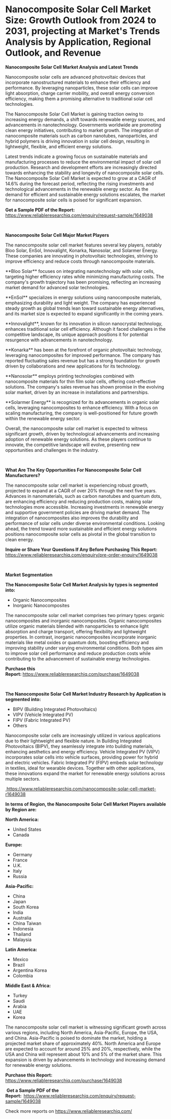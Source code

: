<p><h1>Nanocomposite Solar Cell Market Size: Growth Outlook from 2024 to 2031, projecting at Market's Trends Analysis by Application, Regional Outlook, and Revenue</h1></p><p><strong>Nanocomposite Solar Cell Market Analysis and Latest Trends</strong></p>
<p><p>Nanocomposite solar cells are advanced photovoltaic devices that incorporate nanostructured materials to enhance their efficiency and performance. By leveraging nanoparticles, these solar cells can improve light absorption, charge carrier mobility, and overall energy conversion efficiency, making them a promising alternative to traditional solar cell technologies.</p><p>The Nanocomposite Solar Cell Market is gaining traction owing to increasing energy demands, a shift towards renewable energy sources, and advancements in nanotechnology. Governments worldwide are promoting clean energy initiatives, contributing to market growth. The integration of nanocomposite materials such as carbon nanotubes, nanoparticles, and hybrid polymers is driving innovation in solar cell design, resulting in lightweight, flexible, and efficient energy solutions.</p><p>Latest trends indicate a growing focus on sustainable materials and manufacturing processes to reduce the environmental impact of solar cell production. Research and development efforts are increasingly directed towards enhancing the stability and longevity of nanocomposite solar cells. The Nanocomposite Solar Cell Market is expected to grow at a CAGR of 14.6% during the forecast period, reflecting the rising investments and technological advancements in the renewable energy sector. As the demand for efficient and sustainable energy solutions escalates, the market for nanocomposite solar cells is poised for significant expansion.</p></p>
<p><strong>Get a Sample PDF of the Report:&nbsp;</strong> <a href="https://www.reliableresearchiq.com/enquiry/request-sample/1649038?utm_campaign=1119&utm_medium=2&utm_source=Github&utm_content=ia&utm_term=29122024&utm_id=nanocomposite-solar-cell">https://www.reliableresearchiq.com/enquiry/request-sample/1649038</a></p>
<p>&nbsp;</p>
<p><strong>Nanocomposite Solar Cell Major Market Players</strong></p>
<p><p>The nanocomposite solar cell market features several key players, notably Bloo Solar, EnSol, Innovalight, Konarka, Nanosolar, and Solarmer Energy. These companies are innovating in photovoltaic technologies, striving to improve efficiency and reduce costs through nanocomposite materials.</p><p>**Bloo Solar** focuses on integrating nanotechnology with solar cells, targeting higher efficiency rates while minimizing manufacturing costs. The company's growth trajectory has been promising, reflecting an increasing market demand for advanced solar technologies. </p><p>**EnSol** specializes in energy solutions using nanocomposite materials, emphasizing durability and light weight. The company has experienced steady growth as global trends lean toward sustainable energy alternatives, and its market size is expected to expand significantly in the coming years.</p><p>**Innovalight**, known for its innovation in silicon nanocrystal technology, enhances traditional solar cell efficiency. Although it faced challenges in the competitive landscape, its unique approach positions it for potential resurgence with advancements in nanotechnology.</p><p>**Konarka** has been at the forefront of organic photovoltaic technology, leveraging nanocomposites for improved performance. The company has reported fluctuating sales revenue but has a strong foundation for growth driven by collaborations and new applications for its technology.</p><p>**Nanosolar** employs printing technologies combined with nanocomposite materials for thin film solar cells, offering cost-effective solutions. The company's sales revenue has shown promise in the evolving solar market, driven by an increase in installations and partnerships.</p><p>**Solarmer Energy** is recognized for its advancements in organic solar cells, leveraging nanocomposites to enhance efficiency. With a focus on scaling manufacturing, the company is well-positioned for future growth within the renewable energy sector.</p><p>Overall, the nanocomposite solar cell market is expected to witness significant growth, driven by technological advancements and increasing adoption of renewable energy solutions. As these players continue to innovate, the competitive landscape will evolve, presenting new opportunities and challenges in the industry.</p></p>
<p>&nbsp;</p>
<p><strong>What Are The Key Opportunities For Nanocomposite Solar Cell Manufacturers?</strong></p>
<p><p>The nanocomposite solar cell market is experiencing robust growth, projected to expand at a CAGR of over 20% through the next five years. Advances in nanomaterials, such as carbon nanotubes and quantum dots, are enhancing efficiency and reducing production costs, making solar technologies more accessible. Increasing investments in renewable energy and supportive government policies are driving market demand. The integration of nanocomposites also improves the durability and performance of solar cells under diverse environmental conditions. Looking ahead, the trend toward more sustainable and efficient energy solutions positions nanocomposite solar cells as pivotal in the global transition to clean energy.</p></p>
<p><strong>Inquire or Share Your Questions If Any Before Purchasing This Report:</strong> <a href="https://www.reliableresearchiq.com/enquiry/pre-order-enquiry/1649038?utm_campaign=1119&utm_medium=2&utm_source=Github&utm_content=ia&utm_term=29122024&utm_id=nanocomposite-solar-cell">https://www.reliableresearchiq.com/enquiry/pre-order-enquiry/1649038</a></p>
<p>&nbsp;</p>
<p><strong>Market Segmentation</strong></p>
<p><strong>The Nanocomposite Solar Cell Market Analysis by types is segmented into:</strong></p>
<p><ul><li>Organic Nanocomposites</li><li>Inorganic Nanocomposites</li></ul></p>
<p><p>The nanocomposite solar cell market comprises two primary types: organic nanocomposites and inorganic nanocomposites. Organic nanocomposites utilize organic materials blended with nanoparticles to enhance light absorption and charge transport, offering flexibility and lightweight properties. In contrast, inorganic nanocomposites incorporate inorganic materials like metal oxides or quantum dots, boosting efficiency and improving stability under varying environmental conditions. Both types aim to improve solar cell performance and reduce production costs while contributing to the advancement of sustainable energy technologies.</p></p>
<p><strong>Purchase this Report:&nbsp;</strong><a href="https://www.reliableresearchiq.com/purchase/1649038?utm_campaign=1119&utm_medium=2&utm_source=Github&utm_content=ia&utm_term=29122024&utm_id=nanocomposite-solar-cell">https://www.reliableresearchiq.com/purchase/1649038</a></p>
<p>&nbsp;</p>
<p><strong>The Nanocomposite Solar Cell Market Industry Research by Application is segmented into:</strong></p>
<p><ul><li>BIPV (Building Integrated Photovoltaics)</li><li>VIPV (Vehicle Integrated PV)</li><li>FIPV (Fabric Integrated PV)</li><li>Others</li></ul></p>
<p><p>Nanocomposite solar cells are increasingly utilized in various applications due to their lightweight and flexible nature. In Building Integrated Photovoltaics (BIPV), they seamlessly integrate into building materials, enhancing aesthetics and energy efficiency. Vehicle Integrated PV (VIPV) incorporates solar cells into vehicle surfaces, providing power for hybrid and electric vehicles. Fabric Integrated PV (FIPV) embeds solar technology in textiles, ideal for wearable devices. Together with other applications, these innovations expand the market for renewable energy solutions across multiple sectors.</p></p>
<p><a href="https://www.reliableresearchiq.com/nanocomposite-solar-cell-market-r1649038?utm_campaign=1119&utm_medium=2&utm_source=Github&utm_content=ia&utm_term=29122024&utm_id=nanocomposite-solar-cell">&nbsp;https://www.reliableresearchiq.com/nanocomposite-solar-cell-market-r1649038</a></p>
<p><strong>In terms of Region, the Nanocomposite Solar Cell Market Players available by Region are:</strong></p>
<p>
    <p> <strong> North America: </strong>
        <ul>
            <li>United States</li>
            <li>Canada</li>
        </ul>
        </p> 
    <p> <strong> Europe: </strong>
        <ul>
            <li>Germany</li>
            <li>France</li>
            <li>U.K.</li>
            <li>Italy</li>
            <li>Russia</li>
        </ul>
        </p> 
    <p> <strong> Asia-Pacific: </strong>
        <ul>
            <li>China</li>
            <li>Japan</li>
            <li>South Korea</li>
            <li>India</li>
            <li>Australia</li>
            <li>China Taiwan</li>
            <li>Indonesia</li>
            <li>Thailand</li>
            <li>Malaysia</li>
        </ul>
        </p> 
    <p> <strong> Latin America: </strong>
        <ul>
            <li>Mexico</li>
            <li>Brazil</li>
            <li>Argentina Korea</li>
            <li>Colombia</li>
        </ul>
        </p> 
    <p> <strong> Middle East & Africa: </strong>
        <ul>
            <li>Turkey</li>
            <li>Saudi</li>
            <li>Arabia</li>
            <li>UAE</li>
            <li>Korea</li>
        </ul>
    </p>
    </p>
<p><p>The nanocomposite solar cell market is witnessing significant growth across various regions, including North America, Asia-Pacific, Europe, the USA, and China. Asia-Pacific is poised to dominate the market, holding a projected market share of approximately 40%. North America and Europe are expected to account for around 25% and 20%, respectively, while the USA and China will represent about 10% and 5% of the market share. This expansion is driven by advancements in technology and increasing demand for renewable energy solutions.</p></p>
<p><strong>Purchase this Report: </strong><a href="https://www.reliableresearchiq.com/purchase/1649038?utm_campaign=1119&utm_medium=2&utm_source=Github&utm_content=ia&utm_term=29122024&utm_id=nanocomposite-solar-cell">https://www.reliableresearchiq.com/purchase/1649038</a></p>
<p>&nbsp;<strong>Get a Sample PDF of the Report:&nbsp;&nbsp;</strong><a href="https://www.reliableresearchiq.com/enquiry/request-sample/1649038?utm_campaign=1119&utm_medium=2&utm_source=Github&utm_content=ia&utm_term=29122024&utm_id=nanocomposite-solar-cell">https://www.reliableresearchiq.com/enquiry/request-sample/1649038</a></p>
<p><strong></strong></p>
<p>Check more reports on <a href="https://www.reliableresearchiq.com/?utm_campaign=1119&utm_medium=2&utm_source=Github&utm_content=ia&utm_term=29122024&utm_id=nanocomposite-solar-cell">https://www.reliableresearchiq.com/</a></p>
